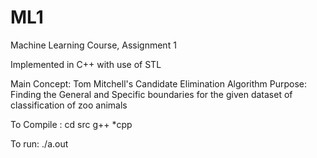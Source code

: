 # ML1
Machine Learning Course, Assignment 1

Implemented in C++ with use of STL

Main Concept: Tom Mitchell's Candidate Elimination Algorithm
Purpose: Finding the General and Specific boundaries for the given dataset of classification of zoo animals

To Compile :
cd src
g++ *cpp

To run:
./a.out
